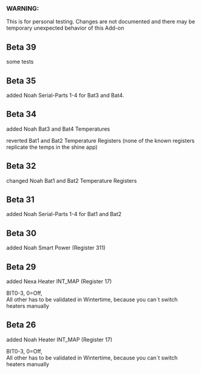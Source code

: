 ### WARNING: 
This is for personal testing. 
Changes are not documented and there may be temporary unexpected behavior of this Add-on

## Beta 39

some tests


## Beta 35

added Noah Serial-Parts 1-4 for Bat3 and Bat4.

## Beta 34

added Noah Bat3 and Bat4 Temperatures

reverted Bat1 and Bat2 Temperature Registers (none of the known registers replicate the temps in the shine app)


## Beta 32

changed Noah Bat1 and Bat2 Temperature Registers


## Beta 31

added Noah Serial-Parts 1-4 for Bat1 and Bat2

## Beta 30

added Noah Smart Power (Register 311)

## Beta 29

added Nexa Heater INT_MAP (Register 17)

BIT0-3, 0=Off,   
All other has to be validated in Wintertime, because you can´t switch heaters manually

## Beta 26

added Noah Heater INT_MAP (Register 17)

BIT0-3, 0=Off,   
All other has to be validated in Wintertime, because you can´t switch heaters manually

